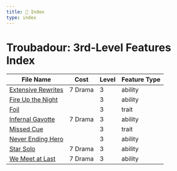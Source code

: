 ```yaml
---
title: 📑 Index
type: index
---
```


# Troubadour: 3rd-Level Features Index

| File Name                                       | Cost    | Level | Feature Type |
| ----------------------------------------------- | ------- | ----- | ------------ |
| [Extensive Rewrites](../Extensive%20Rewrites)   | 7 Drama | 3     | ability      |
| [Fire Up the Night](../Fire%20Up%20the%20Night) |         | 3     | ability      |
| [Foil](../Foil)                                 |         | 3     | trait        |
| [Infernal Gavotte](../Infernal%20Gavotte)       | 7 Drama | 3     | ability      |
| [Missed Cue](../Missed%20Cue)                   |         | 3     | trait        |
| [Never Ending Hero](../Never%20Ending%20Hero)   |         | 3     | ability      |
| [Star Solo](../Star%20Solo)                     | 7 Drama | 3     | ability      |
| [We Meet at Last](../We%20Meet%20at%20Last)     | 7 Drama | 3     | ability      |
